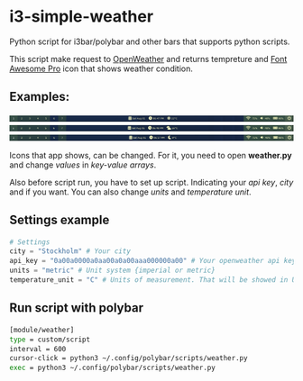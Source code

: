 # i3-simple-weather
Python script for i3bar/polybar and other bars that supports python scripts.

This script make request to [OpenWeather](https://openweathermap.org/) and returns tempreture and [Font Awesome Pro](https://fontawesome.com/) icon that shows weather condition.

## Examples:
![Example 1](/screenshots/screenshot-1.png)
![Example 2](/screenshots/screenshot-2.png)
![Example 3](/screenshots/screenshot-3.png)

Icons that app shows, can be changed. For it, you need to open **weather.py** and change *values* in *key-value arrays*.

Also before script run, you have to set up script. Indicating your *api key*, *city* and if you want. 
You can also change *units* and *temperature unit*.

## Settings example
```python
# Settings 
city = "Stockholm" # Your city 
api_key = "0a00a0000a0aa00a0a00aaa000000a00" # Your openweather api key
units = "metric" # Unit system {imperial or metric}
temperature_unit = "C" # Units of measurement. That will be showed in UI. Does not affect on API.
```

## Run script with polybar
```sh
[module/weather]
type = custom/script
interval = 600
cursor-click = python3 ~/.config/polybar/scripts/weather.py
exec = python3 ~/.config/polybar/scripts/weather.py
```
